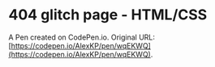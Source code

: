 # 404 glitch page - HTML/CSS

A Pen created on CodePen.io. Original URL: [https://codepen.io/AlexKP/pen/wqEKWQ](https://codepen.io/AlexKP/pen/wqEKWQ).

